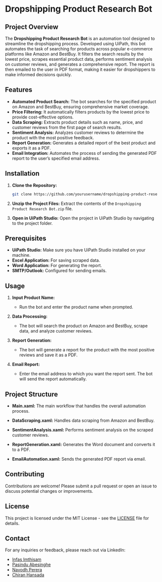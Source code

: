 # Dropshipping Product Research Bot

## Project Overview

The **Dropshipping Product Research Bot** is an automation tool designed to streamline the dropshipping process. Developed using UiPath, this bot automates the task of searching for products across popular e-commerce platforms like Amazon and BestBuy. It filters the search results by the lowest price, scrapes essential product data, performs sentiment analysis on customer reviews, and generates a comprehensive report. The report is then emailed to the user in PDF format, making it easier for dropshippers to make informed decisions quickly.

## Features

- **Automated Product Search:** The bot searches for the specified product on Amazon and BestBuy, ensuring comprehensive market coverage.
- **Price Filtering:** It automatically filters products by the lowest price to provide cost-effective options.
- **Data Scraping:** Extracts product details such as name, price, and customer reviews from the first page of search results.
- **Sentiment Analysis:** Analyzes customer reviews to determine the product with the most positive feedback.
- **Report Generation:** Generates a detailed report of the best product and exports it as a PDF.
- **Email Integration:** Automates the process of sending the generated PDF report to the user’s specified email address.

## Installation

1. **Clone the Repository:**
   ```bash
   git clone https://github.com/yourusername/dropshipping-product-research-bot.git
   ```
2. **Unzip the Project Files:**
   Extract the contents of the `Dropshipping Product Research Bot.zip` file.

3. **Open in UiPath Studio:**
   Open the project in UiPath Studio by navigating to the project folder.

## Prerequisites

- **UiPath Studio:** Make sure you have UiPath Studio installed on your machine.
- **Excel Application:** For saving scraped data.
- **Word Application:** For generating the report.
- **SMTP/Outlook:** Configured for sending emails.

## Usage

1. **Input Product Name:**
   - Run the bot and enter the product name when prompted.

2. **Data Processing:**
   - The bot will search the product on Amazon and BestBuy, scrape data, and analyze customer reviews.

3. **Report Generation:**
   - The bot will generate a report for the product with the most positive reviews and save it as a PDF.

4. **Email Report:**
   - Enter the email address to which you want the report sent. The bot will send the report automatically.

## Project Structure

- **Main.xaml:** The main workflow that handles the overall automation process.
- **DataScraping.xaml:** Handles data scraping from Amazon and BestBuy.
  
- **SentimentAnalysis.xaml:** Performs sentiment analysis on the scraped customer reviews.
  
- **ReportGeneration.xaml:** Generates the Word document and converts it to a PDF.
  
- **EmailAutomation.xaml:** Sends the generated PDF report via email.

## Contributing

Contributions are welcome! Please submit a pull request or open an issue to discuss potential changes or improvements.


## License

This project is licensed under the MIT License - see the [LICENSE](LICENSE) file for details.

## Contact

For any inquiries or feedback, please reach out via LinkedIn:

- [Infas Imthisam](https://www.linkedin.com/in/infas-imthisam)
- [Pasindu Abesinghe](https://www.linkedin.com/in/pasindu-abesinghe-a12408192/)
- [Navodh Perera](https://lk.linkedin.com/in/navodh-perera-b7bb1120a)
- [Chiran Hansada](https://lk.linkedin.com/in/chiran-hansada-a53b2431b)




